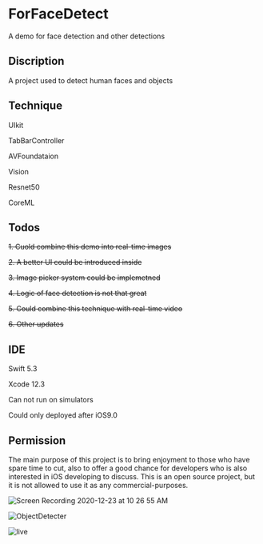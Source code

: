 # ForFaceDetect
A demo for face detection and other detections

## Discription
A project used to detect human faces and objects

## Technique
UIkit

TabBarController

AVFoundataion

Vision

Resnet50

CoreML


## Todos
~~1. Cuold combine this demo into real-time images~~

~~2. A better UI could be introduced inside~~

~~3. Image picker system could be implemetned~~

~~4. Logic of face detection is not that great~~

~~5. Could combine this technique with real-time video~~

~~6. Other updates~~

## IDE
Swift 5.3

Xcode 12.3

Can not run on simulators

Could only deployed after iOS9.0

## Permission
The main purpose of this project is to bring enjoyment to those who have spare time to cut, also to offer a good chance for developers who is also interested in iOS developing to discuss. This is an open source project, but it is not allowed to use it as any commercial-purposes.

![Screen Recording 2020-12-23 at 10 26 55 AM](https://user-images.githubusercontent.com/63318597/103012482-afb79b80-4509-11eb-9302-766449219032.gif)

![ObjectDetecter](https://user-images.githubusercontent.com/63318597/102940147-a5e85680-447d-11eb-8536-939db7ca86ff.gif)

![live](https://user-images.githubusercontent.com/63318597/103036018-af81c500-4536-11eb-88ec-27ab1bd05020.gif)

